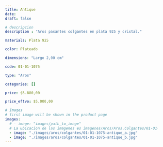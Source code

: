 ```yaml
---
title: Antique
date: 
draft: false

# descripcion
description : "Aros pasantes colgantes en plata 925 y cristal."

materials: Plata 925

color: Plateado

dimensions: "Largo 2,00 cm"

code: 01-01-1075

type: "Aros"

categories: []

price: $5.880,00

price_eftvo: $5.000,00

# Images
# first image will be shown in the product page
images:
  # - image: "images/path_to_image"
  # La ubicacion de las imagenes es imagenes/Aros/Aros.Colgantes/01-01-1075-antique
  - image: "./images/aros/colgantes/01-01-1075-antique_a.jpg"
  - image: "./images/aros/colgantes/01-01-1075-antique_b.jpg"
---
```

